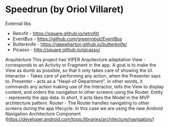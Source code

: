 # Speedrun (by Oriol Villaret)
External libs
- Retrofit - https://square.github.io/retrofit/
- EventBus - https://github.com/greenrobot/EventBus
- Butterknife - https://jakewharton.github.io/butterknife/
- Picasso - http://square.github.io/picasso/

Arquitecture
This project has VIPER Arquitecture adaptation
    View - corresponds to an Activity or Fragment in the app. A goal is to make the View as dumb as possible, so that it only takes care of showing the UI.
    Interactor - Takes care of performing any action, when the Presenter says to.
    Presenter - acts as a “Head-of-Department”. In other words, it commands any action making use of the Interactor, tells the View to display content, and orders the navigation to other screens using the Router.
    Entity - represents the app data. In short, it acts likes the Model in the MVP architecture pattern.
    Router - The Router handles navigating to other screens during the app lifecycle. In this case we are using the new Android Navigation Architecture Component (https://developer.android.com/topic/libraries/architecture/navigation/)
